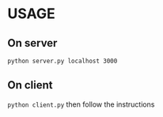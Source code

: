 # USAGE
## On server
`python server.py localhost 3000`

## On client
`python client.py`
then follow the instructions
